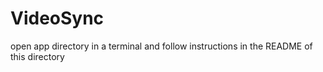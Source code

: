 # VideoSync

open app directory in a terminal and follow instructions in the README of this directory
